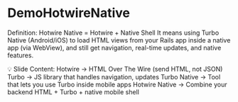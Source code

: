 # DemoHotwireNative

Definition:
Hotwire Native = Hotwire + Native Shell
It means using Turbo Native (Android/iOS) to load HTML views from your Rails app inside a native app (via WebView), and still get navigation, real-time updates, and native features.

💡 Slide Content:
Hotwire ->	HTML Over The Wire (send HTML, not JSON)
Turbo ->	JS library that handles navigation, updates
Turbo Native ->	Tool that lets you use Turbo inside mobile apps
Hotwire Native ->	Combine your backend HTML + Turbo + native mobile shell
